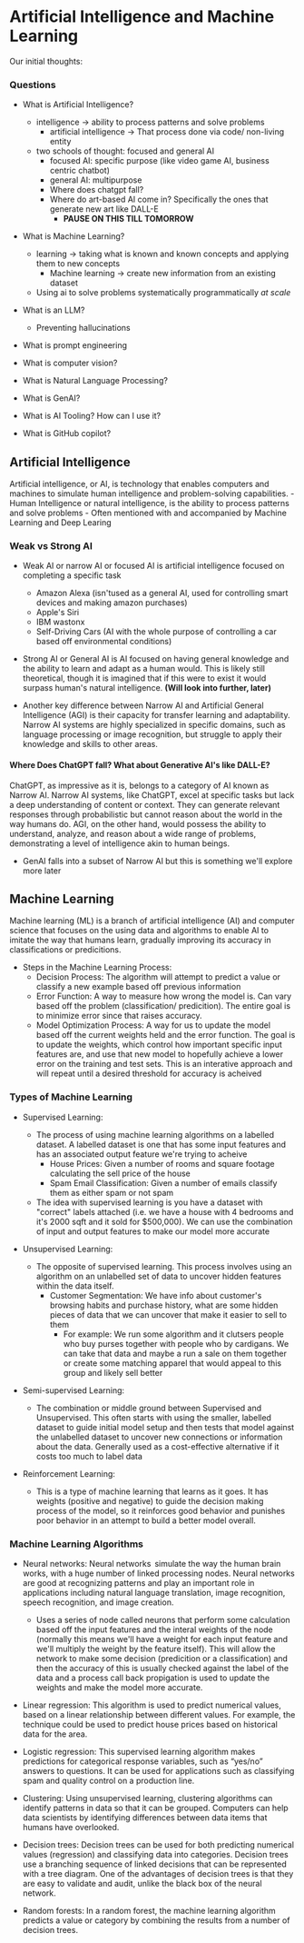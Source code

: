 # Artificial Intelligence and Machine Learning

Our initial thoughts:

### Questions

- What is Artificial Intelligence?
    - intelligence -> ability to process patterns and solve problems
        - artificial intelligence -> That process done via code/ non-living entity
    - two schools of thought: focused and general AI
        - focused AI: specific purpose (like video game AI, business centric chatbot)
        - general AI: multipurpose
        - Where does chatgpt fall?
        - Where do art-based AI come in? Specifically the ones that generate new art like DALL-E
            - **PAUSE ON THIS TILL TOMORROW**

- What is Machine Learning?
    - learning -> taking what is known and known concepts and applying them to new concepts
        - Machine learning -> create new information from an existing dataset
    - Using ai to solve problems systematically programmatically *at scale*


- What is an LLM?
    - Preventing hallucinations

- What is prompt engineering

- What is computer vision?
- What is Natural Language Processing?

- What is GenAI?
- What is AI Tooling? How can I use it?
- What is GitHub copilot?

## Artificial Intelligence

Artificial intelligence, or AI, is technology that enables computers and machines to simulate human intelligence and problem-solving capabilities.
    - Human Intelligence or natural intelligence, is the ability to process patterns and solve problems
    - Often mentioned with and accompanied by Machine Learning and Deep Learing

### Weak vs Strong AI

- Weak AI or narrow AI or focused AI is artificial intelligence focused on completing a specific task
    - Amazon Alexa (isn'tused as a general AI, used for controlling smart devices and making amazon purchases)
    - Apple's Siri
    - IBM wastonx
    - Self-Driving Cars (AI with the whole purpose of controlling a car based off environmental conditions)

- Strong AI or General AI is AI focused on having general knowledge and the ability to learn and adapt as a human would. This is likely still theoretical, though it is imagined that if this were to exist it would surpass human's natural intelligence. **(Will look into further, later)**

- Another key difference between Narrow AI and Artificial General Intelligence (AGI) is their capacity for transfer learning and adaptability. Narrow AI systems are highly specialized in specific domains, such as language processing or image recognition, but struggle to apply their knowledge and skills to other areas. 

#### Where Does ChatGPT fall? What about Generative AI's like DALL-E?

ChatGPT, as impressive as it is, belongs to a category of AI known as Narrow AI. Narrow AI systems, like ChatGPT, excel at specific tasks but lack a deep understanding of content or context. They can generate relevant responses through probabilistic but cannot reason about the world in the way humans do. AGI, on the other hand, would possess the ability to understand, analyze, and reason about a wide range of problems, demonstrating a level of intelligence akin to human beings.

- GenAI falls into a subset of Narrow AI but this is something we'll explore more later


## Machine Learning 

Machine learning (ML) is a branch of artificial intelligence (AI) and computer science that focuses on the using data and algorithms to enable AI to imitate the way that humans learn, gradually improving its accuracy in classifications or predicitions.

- Steps in the Machine Learning Process:
    - Decision Process: The algorithm will attempt to predict a value or classify a new example based off previous information
    - Error Function: A way to measure how wrong the model is. Can vary based off the problem (classification/ predicition). The entire goal is to minimize error since that raises accuracy.
    - Model Optimization Process: A way for us to update the model based off the current weights held and the error function. The goal is to update the weights, which control how important specific input features are, and use that new model to hopefully achieve a lower error on the training and test sets. This is an interative approach and will repeat until a desired threshold for accuracy is acheived 


### Types of Machine Learning

- Supervised Learning:
    - The process of using machine learning algorithms on a labelled dataset. A labelled dataset is one that has some input features and has an associated output feature we're trying to acheive
        - House Prices: Given a number of rooms and square footage calculating the sell price of the house
        - Spam Email Classification: Given a number of emails classify them as either spam or not spam
    - The idea with supervised learning is you have a dataset with "correct" labels attached (i.e. we have a house with 4 bedrooms and it's 2000 sqft and it sold for $500,000). We can use the combination of input and output features to make our model more accurate


- Unsupervised Learning: 
    - The opposite of supervised learning. This process involves using an algorithm on an unlabelled set of data to uncover hidden features within the data itself. 
        - Customer Segmentation: We have info about customer's browsing habits and purchase history, what are some hidden pieces of data that we can uncover that make it easier to sell to them
            - For example: We run some algorithm and it clutsers people who buy purses together with people who by cardigans. We can take that data and maybe a run a sale on them together or create some matching apparel that would appeal to this group and likely sell better


- Semi-supervised Learning:
    - The combination or middle ground between Supervised and Unsupervised. This often starts with using the smaller, labelled dataset to guide initial model setup and then tests that model against the unlabelled dataset to uncover new connections or information about the data. Generally used as a cost-effective alternative if it costs too much to label data


- Reinforcement Learning:
    - This is a type of machine learning that learns as it goes. It has weights (positive and negative) to guide the decision making process of the model, so it reinforces good behavior and punishes poor behavior in an attempt to build a better model overall.

### Machine Learning Algorithms

- Neural networks: Neural networks  simulate the way the human brain works, with a huge number of linked processing nodes. Neural networks are good at recognizing patterns and play an important role in applications including natural language translation, image recognition, speech recognition, and image creation.
    - Uses a series of node called neurons that perform some calculation based off the input features and the interal weights of the node (normally this means we'll have a weight for each input feature and we'll multiply the weight by the feature itself). This will allow the network to make some decision (predicition or a classification) and then the accuracy of this is usually checked against the label of the data and a process call back propigation is used to update the weights and make the model more accurate.
     

- Linear regression: This algorithm is used to predict numerical values, based on a linear relationship between different values. For example, the technique could be used to predict house prices based on historical data for the area.

- Logistic regression: This supervised learning algorithm makes predictions for categorical response variables, such as “yes/no” answers to questions. It can be used for applications such as classifying spam and quality control on a production line.

- Clustering: Using unsupervised learning, clustering algorithms can identify patterns in data so that it can be grouped. Computers can help data scientists by identifying differences between data items that humans have overlooked.

- Decision trees: Decision trees can be used for both predicting numerical values (regression) and classifying data into categories. Decision trees use a branching sequence of linked decisions that can be represented with a tree diagram. One of the advantages of decision trees is that they are easy to validate and audit, unlike the black box of the neural network.

- Random forests: In a random forest, the machine learning algorithm predicts a value or category by combining the results from a number of decision trees.

